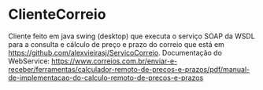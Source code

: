 # ClienteCorreio
Cliente feito em java swing (desktop) que executa o serviço SOAP da WSDL para a consulta e cálculo de preço e prazo do correio que está em https://github.com/alexvieirasj/ServicoCorreio. Documentação do WebService: https://www.correios.com.br/enviar-e-receber/ferramentas/calculador-remoto-de-precos-e-prazos/pdf/manual-de-implementacao-do-calculo-remoto-de-precos-e-prazos
